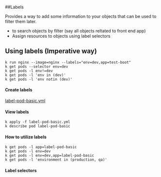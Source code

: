 ##Labels

Provides a way to add some information to your objects that can be used to filter them later. 
- to search objects by filter (say all objects reltated to front end app)
- Assign resources to objects using label selectors

## Using labels (Imperative way)
```shell script
k run nginx --image=nginx --labels="env=dev,app=test-boot"
k get pods --selector env=dev
k get pods -l env!=dev
k get pods -l 'env in (dev)'
k get pods -l 'env notin (dev)'
```
#### Create labels
[label-pod-basic.yml](label-pod-basic.yml)

#### View labels 
```shell script
k apply -f label-pod-basic.yml
k describe pod label-pod-basic
```

#### How to utilize labels
```shell script
k get pods -l app=label-pod-basic
k get pods -l env=dev
k get pods -l env=dev,app=label-pod-basic
k get pods -l 'environment in (production, qa)'

```


#### Label selectors
